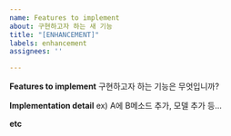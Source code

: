 ```yaml
---
name: Features to implement
about: 구현하고자 하는 새 기능
title: "[ENHANCEMENT]"
labels: enhancement
assignees: ''

---
```


**Features to implement**
구현하고자 하는 기능은 무엇입니까?

**Implementation detail**
ex) A에 B메소드 추가, 모델 추가 등...

**etc**
